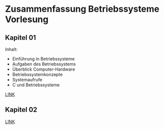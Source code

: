 # Zusammenfassung Betriebssysteme Vorlesung

## Kapitel 01

Inhalt:

- Einführung in Betriebssysteme
- Aufgaben des Betriebssystems
- Überblick Computer-Hardware
- Betriebssystemkonzepte
- Systemaufrufe
- C und Betriebssysteme

[LINK](01_EinfuerungBetriebssysteme.md)

## Kapitel 02

[LINK](02_ProzesseThreads.md)